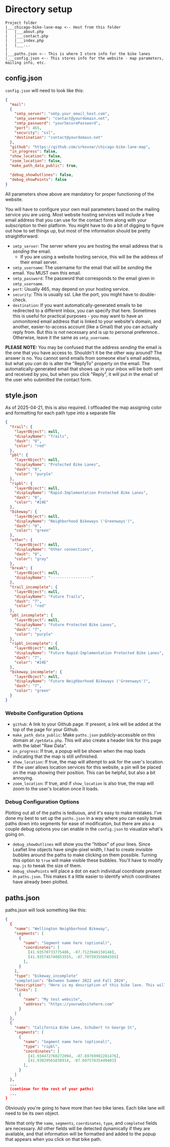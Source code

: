 # Directory setup

```
Project folder
|___chicago-bike-lane-map <-- Host from this folder
|   |___about.php
|   |___contact.php
|   |___index.php
|   |___...
|
|___paths.json <-- This is where I store info for the bike lanes
|___config.json <-- This stores info for the website - map parameters, mailing info, etc.
```

## config.json

`config.json` will need to look like this:

```json
{
  "mail":
  {
    "smtp_server": "smtp.your_email_host.com",
    "smtp_username": "contact@yourdomain.net",
    "smtp_password": "yourSecurePassword",
    "port": 465,
    "security": "ssl",
    "destination": "contact@yourdomain.net"
  },
  "github": "https://github.com/srkovnar/chicago-bike-lane-map",
  "in_progress": false,
  "show_location": false,
  "zoom_location": false,
  "make_path_data_public": true,

  "debug_showOutlines": false,
  "debug_showPoints": false
}
```

All parameters show above are mandatory for proper functioning of the website.

You will have to configure your own mail parameters based on the mailing service you are using. Most website hosting services will include a free email address that you can use for the contact form along with your subscription to their platform. You might have to do a bit of digging to figure out how to set things up, but most of the information should be pretty straightforward:
- `smtp_server`: The server where you are hosting the email address that is *sending* the email.
  - If you are using a website hosting service, this will be the address of their email server.
- `smtp_username`: The username for the email that will be *sending* the email. You MUST own this email.
- `smtp_password`: The password that corresponds to the email given in `smtp_username`.
- `port`: Usually 465, may depend on your hosting service.
- `security`: This is usually ssl. Like the port, you might have to double-check.
- `destination`: If you want automatically-generated emails to be redirected to a different inbox, you can specify that here. Sometimes this is useful for practical purposes - you may want to have an unmonitored email address that is linked to your website's domain, and another, easier-to-access account (like a Gmail) that you can actually reply from. But this is not necessary and is up to personal preference.. Otherwise, leave it the same as `smtp_username`.

**PLEASE NOTE:** You may be confused that the address *sending* the email is the one that you have access to. Shouldn't it be the other way around? The answer is no. You cannot send emails from someone else's email address, but what you *can* do is alter the "ReplyTo" property on the email. The automatically-generated email that shows up in your inbox will be both sent and received by you, but when you click "Reply", it will put in the email of the user who submitted the contact form.

## style.json

As of 2025-04-21, this is also required. I offloaded the map assigning color and formatting for each path type into a separate file

```json
{
  "trail": {
    "layerObject": null,
    "displayName": "Trails",
    "dash": "0",
    "color": "red"
  },
  "pbl": {
    "layerObject": null,
    "displayName": "Protected Bike Lanes",
    "dash": "0",
    "color": "purple"
  },
  "ripbl": {
    "layerObject": null,
    "displayName": "Rapid-Implementation Protected Bike Lanes",
    "dash": "0",
    "color": "#24E"
  },
  "bikeway": {
    "layerObject": null,
    "displayName": "Neighborhood Bikeways ('Greenways')",
    "dash": "0",
    "color": "green"
  },
  "other": {
    "layerObject": null,
    "displayName": "Other connections",
    "dash": "0",
    "color": "gray"
  },
  "break": {
    "layerObject": null,
    "displayName": "------------------"
  },
  "trail_incomplete": {
    "layerObject": null,
    "displayName": "Future Trails",
    "dash": "7",
    "color": "red"
  },
  "pbl_incomplete": {
    "layerObject": null,
    "displayName": "Future Protected Bike Lanes",
    "dash": "7",
    "color": "purple"
  },
  "ripbl_incomplete": {
    "layerObject": null,
    "displayName": "Future Rapid-Implementation Protected Bike Lanes",
    "dash": "7",
    "color": "#24E"
  },
  "bikeway_incomplete": {
    "layerObject": null,
    "displayName": "Future Neighborhood Bikeways ('Greenways')",
    "dash": "7",
    "color": "green"
  }
}
```

### Website Configuration Options

- `github`: A link to your Github page. If present, a link will be added at the top of the page for your Github.
- `make_path_data_public`: Make `paths.json` publicly-accessible on this domain at `/getdata.php`. This will also create a header link for this page with the label "Raw Data".
- `in_progress`: If true, a popup will be shown when the map loads indicating that the map is still unfinished.
- `show_location`: If true, the map will attempt to ask for the user's location. If the user allows location services for this website, a pin will be placed on the map showing their position. This can be helpful, but also a bit annoying.
- `zoom_location`: If true, and if `show_location` is also true, the map will zoom to the user's location once it loads.

### Debug Configuration Options

Plotting out all of the paths is tediuous, and it's easy to make mistakes. I've done my best to set up the `paths.json` in a way where you can easily break paths down into segments for ease of modification, but there are also a couple debug options you can enable in the `config.json` to visualize what's going on.

- `debug_showOutlines` will show you the "hitbox" of your lines. Since Leaflet line objects have single-pixel width, I had to create invisible bubbles around the paths to make clicking on them possible. Turning this option to `true` will make visible these bubbles. You'll have to modify `map.js` to tweak the size of them.
- `debug_showPoints` will place a dot on each individual coordinate present in `paths.json`. This makes it a little easier to identify which coordinates have already been plotted.

## paths.json

paths.json will look something like this:

```json
{
  {
    "name": "Wellington Neighborhood Bikeway",
    "segments": [
      {
        "name": "Segment name here (optional)",
        "coordinates": [
          [41.93570733775486, -87.7123946150148],
          [41.935745740853555, -87.70759355004395]
        ],
      }
    ],
    "type": "bikeway_incomplete"
    "completion": "Between Summer 2022 and Fall 2024",
    "description": "Here is my description of this bike lane. This will appear in the popup.",
    "links": [
      {
        "name": "My test website",
        "address": "https://yourwebsitehere.com"
      }
    ]
  },
  {
    "name": "California Bike Lane, Schubert to George St",
    "segments": [
      {
        "name": "Segment name here (optional)",
        "type": "ripbl",
        "coordinates": [
          [41.934472760272094, -87.69769902281476],
          [41.93029561038914, -87.69757835449403]
        ],
      }
    ]
  },
  ...
  (continue for the rest of your paths)
  ...
}
```


Obviously you're going to have more than two bike lanes. Each bike lane will need to be its own object.

Note that only the `name`, `segments`, `coordinates`, `type`, and `completed` fields are necessary. All other fields will be detected dynamically if they are available, and that information will be formatted and added to the popup that appears when you click on that bike path.
